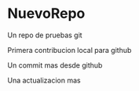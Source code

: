 # NuevoRepo
Un repo de pruebas git

Primera contribucion local para github

Un commit mas desde github

Una actualizacion mas
